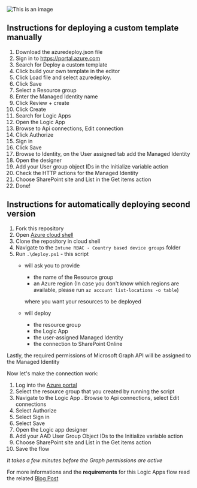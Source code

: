 ![This is an image](https://www.inthecloud247.com/wp-content/uploads/2022/01/Azure-Logic-Apps-GitHub01.png)

## Instructions for deploying a custom template manually ##

1. Download the azuredeploy.json file
1. Sign in to https://portal.azure.com
1. Search for Deploy a custom template
1. Click build your own template in the editor
1. Click Load file and select azuredeploy.
1. Click Save
1. Select a Resource group
1. Enter the Managed Identity name
1. Click Review + create
1. Click Create
1. Search for Logic Apps
1. Open the Logic App
1. Browse to Api connections, Edit connection
1. Click Authorize
1. Sign in
1. Click Save
1. Browse to Identity, on the User assigned tab add the Managed Identity
1. Open the designer
1. Add your User group object IDs in the Initialize variable action
1. Check the HTTP actions for the Managed Identity
1. Choose SharePoint site and List in the Get items action
1. Done!

## Instructions for automatically deploying second version

1. Fork this repository
2. Open [Azure cloud shell](https://shell.azure.com)
3. Clone the repository in cloud shell
4. Navigate to the `Intune RBAC - Country based device groups` folder
5. Run `.\deploy.ps1` - this script
    * will ask you to provide
        * the name of the Resource group
        * an Azure region (In case you don't know which regions are available, please run `az account list-locations -o table`)

        where you want your resources to be deployed
    * will deploy
        * the resource group
        * the Logic App
        * the user-assigned Managed Identity
        * the connection to SharePoint Online

Lastly, the required permissions of Microsoft Graph API will be assigned to the Managed Identity

Now let's make the connection work:

1. Log into the [Azure portal](https://portal.azure.com)
2. Select the resource group that you created by running the script
3. Navigate to the Logic App
. Browse to Api connections, select Edit connections
4. Select Authorize
5. Select Sign in
6. Select Save
7. Open the Logic app designer
8. Add your AAD User Group Object IDs to the Initialize variable action
9. Choose SharePoint site and List in the Get items action
10. Save the flow

*It takes a few minutes before the Graph permissions are active*

For more informations and the **requirements** for this Logic Apps flow read the related [Blog Post](https://www.inthecloud247.com/intune-rbac-create-country-based-device-groups-with-logic-apps/)

